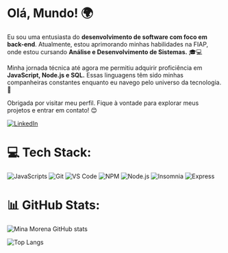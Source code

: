 # Olá, Mundo! 🌍

Eu sou uma entusiasta do **desenvolvimento de software com foco em back-end**. Atualmente, estou aprimorando minhas habilidades na FIAP, onde estou cursando **Análise e Desenvolvimento de Sistemas.** 🎓💻

Minha jornada técnica até agora me permitiu adquirir proficiência em **JavaScript, Node.js e SQL.** Essas linguagens têm sido minhas companheiras constantes enquanto eu navego pelo universo da tecnologia. 🚀

Obrigada por visitar meu perfil. Fique à vontade para explorar meus projetos e entrar em contato! 😊

[![LinkedIn](https://img.shields.io/badge/LinkedIn-0077B5?style=for-the-badge&logo=linkedin&logoColor=white)](https://www.linkedin.com/in/mina-morena/)

# 💻 Tech Stack:

![JavaScripts](https://img.shields.io/badge/JavaScript-323330?style=for-the-badge&logo=javascript&logoColor=F7DF1E)
![Git](https://img.shields.io/badge/GIT-E44C30?style=for-the-badge&logo=git&logoColor=white)
![VS Code](https://img.shields.io/badge/VSCode-0078D4?style=for-the-badge&logo=visual%20studio%20code&logoColor=white)
![NPM](https://img.shields.io/badge/npm-CB3837?style=for-the-badge&logo=npm&logoColor=white)
![Node.js](https://img.shields.io/badge/Node%20js-339933?style=for-the-badge&logo=nodedotjs&logoColor=white)
![Insomnia](https://img.shields.io/badge/Insomnia-5849be?style=for-the-badge&logo=Insomnia&logoColor=white)
![Express](https://img.shields.io/badge/Express%20js-000000?style=for-the-badge&logo=express&logoColor=white)


# 📊 GitHub Stats:

![Mina Morena GitHub stats](https://github-readme-stats.vercel.app/api?username=MinaMorena&show_icons=true&theme=onedark)

![Top Langs](https://github-readme-stats.vercel.app/api/top-langs/?username=MinaMorena&layout=compact&theme=dark)

